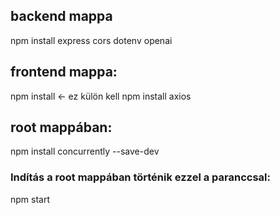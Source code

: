## backend mappa
npm install express cors dotenv openai

## frontend mappa:
npm install <- ez külön kell
npm install axios

## root mappában:
npm install concurrently --save-dev


### Indítás a root mappában történik ezzel a paranccsal:
npm start
